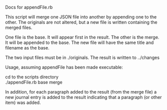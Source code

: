 <p>Docs for appendFile.rb</p>

<p>This script will merge one JSON file into another by appending one to the other. The originals are not altered, but a new file is written containing the merged files. </p>

<p>One file is the base. It will appear first in the result. The other is the merge. It will be appended to the base. The new file will have the same title and filename as the base. </p>

<p>The two input files must be in ./originals. The result is written to ../changes</p>

<p>Usage, assuming appendFile has been made executable:</p>

<p>cd to the scripts directory <br/>
./appendFile.rb base merge</p>

<p>In addition, for each paragraph added to the result (from the merge file) a new journal entry is added to the result indicating that a paragraph (or other item) was added. </p>
